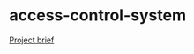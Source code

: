# access-control-system

[Project brief](https://gist.github.com/szemate/34a75ea917b44224eb7a2aed0ad4aa4f)
